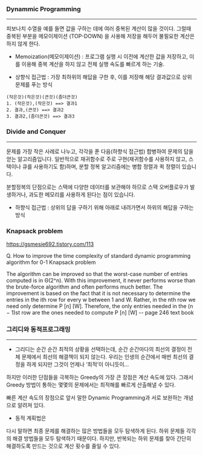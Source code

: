 ### Dynammic Programming

***
피보나치 수열을 예를 들면 값을 구하는 데에 여러 중복된 계산이 많을 것이다.
그럴때 중복된 부분을 메모이제이션 (TOP-DOWN) 을 사용해 저장을 해두어 불필요한 계산은 하지 않게 한다.

* Memoization(메모이제이션) : 프로그램 실행 시 이전에 계산한 값을 저장하고, 이를 이용해 중복 계산을 하지 않고 전체 실행 속도를 빠르게 하는 기술.

* 상향식 접근법 : 가장 최하위의 해답을 구한 후, 이를 저장해 해당 결과값으로 상위 문제를 푸는 방식
  
```
(작은것)(작은것)(큰것)(좀더큰것)
1. (작은것),(작은것) ==> 결과1
2. 결과,(큰것) ==> 결과2
3. 결과2,(좀더큰것) ==> 결과3
```

### Divide and Conquer

***
문제를 가장 작은 사례로 나누고, 각각을 푼 다음(하향식 접근법) 합병하여 문제의 답을 얻는 알고리즘입니다. 일반적으로 재귀함수로 주로 구현(재귀함수를 사용하지 않고, 스택이나 큐를 사용하기도 함)하며, 분할 정복 알고리즘에는 병합 정렬과 퀵 정렬이 있습니다.

분할정복의 단점으로는 스택에 다양한 데이터를 보관해야 하므로 스택 오버플로우가 발생하거나, 과도한 메모리를 사용하게 된다는 점이 있습니다.

* 하향식 접근법 : 상위의 답을 구하기 위해 아래로 내려가면서 하위의 해답을 구하는 방식

### Knapsack problem

https://gsmesie692.tistory.com/113

Q. How to improve the time complexity of standard dynamic programming algorithm for 0-1 Knapsack problem

The algorithm can be improved so that the worst-case number of entries
computed is in Θ(2^n). With this improvement, it never performs worse than the
brute-force algorithm and often performs much better. The improvement is
based on the fact that it is not necessary to determine the entries in the ith row
for every w between 1 and W. Rather, in the nth row we need only determine P
[n] [W]. Therefore, the only entries needed in the (n − 1)st row are the ones
needed to compute P [n] [W]  -- page 246 text book

### 그리디와 동적프로그래밍
***
* 그리디는 순간 순간 최적의 상황을 선택하는데,
순간 순간마다의 최선의 결정이 전체 문제에서 최선의 해결책이 되지 않는다.
우리는 인생의 순간에서 매번 최선의 결정을 하게 되지만 그것이 언제나 ‘최적’이 아니듯이…

하지만 이러한 단점들을 극복하는 Greedy의 가장 큰 장점은 계산 속도에 있다. 그래서 Greedy 방법이 통하는 몇몇의 문제에서는 최적해를 빠르게 산출해낼 수 있다.

빠른 계산 속도의 장점으로 앞서 말한 Dynamic Programming과 서로 보완하는 개념으로 알려져 있다.

* 동적 계획법은

다시 말하면 최종 문제를 해결하는 많은 방법들을 모두 탐색하게 된다. 하위 문제들 각각의 해결 방법들을 모두 탐색하기 때문이다. 하지만, 반복되는 하위 문제를 찾아 간단히 해결하도록 만드는 것으로 계산 횟수를 줄일 수 있다.